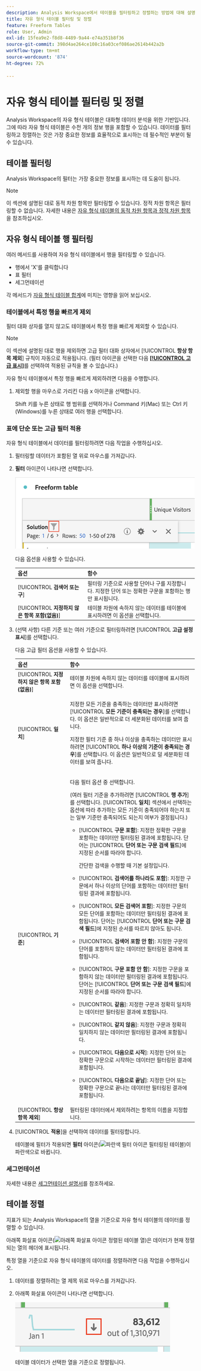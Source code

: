 ```yaml
---
description: Analysis Workspace에서 테이블을 필터링하고 정렬하는 방법에 대해 설명하는 설명서입니다.
title: 자유 형식 테이블 필터링 및 정렬
feature: Freeform Tables
role: User, Admin
exl-id: 15fea9e2-f8d8-4489-9a44-e74a351b8f36
source-git-commit: 398d4ae264ce108c16a03cef086ae2614b442a2b
workflow-type: tm+mt
source-wordcount: '874'
ht-degree: 72%

---
```


# 자유 형식 테이블 필터링 및 정렬

Analysis Workspace의 자유 형식 테이블은 대화형 데이터 분석을 위한 기반입니다. 그에 따라 자유 형식 테이블은 수천 개의 정보 행을 포함할 수 있습니다. 데이터를 필터링하고 정렬하는 것은 가장 중요한 정보를 효율적으로 표시하는 데 필수적인 부분이 될 수 있습니다.

## 테이블 필터링

Analysis Workspace의 필터는 가장 중요한 정보를 표시하는 데 도움이 됩니다.

>[!NOTE]
>
> 이 섹션에 설명된 대로 동적 차원 항목만 필터링할 수 있습니다. 정적 차원 항목은 필터링할 수 없습니다. 자세한 내용은 [자유 형식 테이블의 동적 차원 항목과 정적 차원 항목](/help/analyze/analysis-workspace/visualizations/freeform-table/column-row-settings/manual-vs-dynamic-rows.md)을 참조하십시오.

## 자유 형식 테이블 행 필터링

여러 메서드를 사용하여 자유 형식 테이블에서 행을 필터링할 수 있습니다. 

- 행에서 &#39;X&#39;를 클릭합니다
- 표 필터
- 세그먼테이션

각 메서드가 [자유 형식 테이블 합계](/help/analyze/analysis-workspace/visualizations/freeform-table/workspace-totals.md)에 미치는 영향을 읽어 보십시오.

### 테이블에서 특정 행을 빠르게 제외

필터 대화 상자를 열지 않고도 테이블에서 특정 행을 빠르게 제외할 수 있습니다.

>[!NOTE]
>
>이 섹션에 설명된 대로 행을 제외하면 고급 필터 대화 상자에서 [!UICONTROL **항상 항목 제외**] 규칙이 자동으로 적용됩니다. (필터 아이콘을 선택한 다음 [**[!UICONTROL 고급 표시]**](#apply-a-simple-or-advanced-filter-to-a-table)를 선택하여 적용된 규칙을 볼 수 있습니다.)

자유 형식 테이블에서 특정 행을 빠르게 제외하려면 다음을 수행합니다.

1. 제외할 행을 마우스로 가리킨 다음 x 아이콘을 선택합니다.

   Shift 키를 누른 상태로 행 범위를 선택하거나 Command 키(Mac) 또는 Ctrl 키(Windows)를 누른 상태로 여러 행을 선택합니다.

<!--### Right-click > Delete selected rows

Note: this option does not seem to work. AN-338422

1. Select 1 or more rows. 
1. Right-click and select **[!UICONTROL Delete Selected Rows]**. 

   This action will remove the rows from the table and apply a table filter.-->

### 표에 단순 또는 고급 필터 적용

자유 형식 테이블에서 데이터를 필터링하려면 다음 작업을 수행하십시오.

1. 필터링할 데이터가 포함된 열 위로 마우스를 가져갑니다. <!--only some types of columns show the filter... Which? Just Dimensions?-->

1. **필터** 아이콘이 나타나면 선택합니다.

   ![테이블의 필터 아이콘](assets/table-filter-icon.png)

   다음 옵션을 사용할 수 있습니다.

   | 옵션 | 함수 |
   |---------|----------|
   | [!UICONTROL **검색어 또는 구**] | 필터링 기준으로 사용할 단어나 구를 지정합니다. 지정한 단어 또는 정확한 구문을 포함하는 행만 표시됩니다. |
   | [!UICONTROL **지정하지 않은 항목 포함(없음)**] | 테이블 차원에 속하지 않는 데이터를 테이블에 표시하려면 이 옵션을 선택합니다. <!--what is this?--> |

1. (선택 사항) 다른 기준 또는 여러 기준으로 필터링하려면 [!UICONTROL **고급 설정 표시**]&#x200B;를 선택합니다.

   다음 고급 필터 옵션을 사용할 수 있습니다.

   | 옵션 | 함수 |
   |---------|----------|
   | [!UICONTROL **지정하지 않은 항목 포함(없음)**] | 테이블 차원에 속하지 않는 데이터를 테이블에 표시하려면 이 옵션을 선택합니다. <!--what is this?--> |
   | [!UICONTROL **일치**] | <p>지정한 모든 기준을 충족하는 데이터만 표시하려면 [!UICONTROL **모든 기준이 충족되는 경우**]&#x200B;를 선택합니다. 이 옵션은 일반적으로 더 세분화된 데이터를 보여 줍니다.</p> <p>지정한 필터 기준 중 하나 이상을 충족하는 데이터만 표시하려면 [!UICONTROL **하나 이상의 기준이 충족되는 경우**]&#x200B;를 선택합니다. 이 옵션은 일반적으로 덜 세분화된 데이터를 보여 줍니다.</p> |
   | [!UICONTROL **기준**] | <p>다음 필터 옵션 중 선택합니다.</p><p>(여러 필터 기준을 추가하려면 [!UICONTROL **행 추가**]&#x200B;를 선택합니다. [!UICONTROL **일치**] 섹션에서 선택하는 옵션에 따라 추가하는 모든 기준이 충족되어야 하는지 또는 일부 기준만 충족되어도 되는지 여부가 결정됩니다.)</p><ul><li><p>[!UICONTROL **구문 포함**]: 지정한 정확한 구문을 포함하는 데이터만 필터링된 결과에 포함됩니다. 단어는 [!UICONTROL **단어 또는 구문 검색 필드**]&#x200B;에 지정된 순서를 따라야 합니다.<p>간단한 검색을 수행할 때 기본 설정입니다.</p></p></li><li><p>[!UICONTROL **검색어를 하나라도 포함**]: 지정한 구문에서 하나 이상의 단어를 포함하는 데이터만 필터링된 결과에 포함됩니다. </p></li><li><p>[!UICONTROL **모든 검색어 포함**]: 지정한 구문의 모든 단어를 포함하는 데이터만 필터링된 결과에 포함됩니다. 단어는 [!UICONTROL **단어 또는 구문 검색 필드**]&#x200B;에 지정된 순서를 따르지 않아도 됩니다.</p></li><li><p>[!UICONTROL **검색어 포함 안 함**]: 지정한 구문의 단어를 포함하지 않는 데이터만 필터링된 결과에 포함됩니다. </p></li><li><p>[!UICONTROL **구문 포함 안 함**]: 지정한 구문을 포함하지 않는 데이터만 필터링된 결과에 포함됩니다. 단어는 [!UICONTROL **단어 또는 구문 검색 필드**]&#x200B;에 지정된 순서를 따라야 합니다.</p></li><li><p>[!UICONTROL **같음**]: 지정한 구문과 정확히 일치하는 데이터만 필터링된 결과에 포함됩니다. </p></li><li><p>[!UICONTROL **같지 않음**]: 지정한 구문과 정확히 일치하지 않는 데이터만 필터링된 결과에 포함됩니다. </p></li><li><p>[!UICONTROL **다음으로 시작**]: 지정한 단어 또는 정확한 구문으로 시작하는 데이터만 필터링된 결과에 포함됩니다. </p></li><li><p>[!UICONTROL **다음으로 끝남**]: 지정한 단어 또는 정확한 구문으로 끝나는 데이터만 필터링된 결과에 포함됩니다. </p></li></ul> |
   | [!UICONTROL **항상 항목 제외**] | 필터링된 데이터에서 제외하려는 항목의 이름을 지정합니다. |

1. [!UICONTROL **적용**]&#x200B;을 선택하여 데이터를 필터링합니다.

   테이블에 필터가 적용되면 **필터** 아이콘(![파란색 필터 아이콘 필터링된 테이블](https://spectrum.adobe.com/static/icons/workflow_18/Smock_Filter_18_N.svg))이 파란색으로 바뀝니다.

### 세그먼테이션

자세한 내용은 [세그먼테이션 설명서](/help/components/segmentation/seg-home.md)를 참조하세요.

## 테이블 정렬

지표가 되는 Analysis Workspace의 열을 기준으로 자유 형식 테이블의 데이터를 정렬할 수 있습니다.

아래쪽 화살표 아이콘(![아래쪽 화살표 아이콘 정렬된 테이블 열](https://spectrum.adobe.com/static/icons/workflow_18/Smock_ArrowDown_18_N.svg))은 데이터가 현재 정렬되는 열의 헤더에 표시됩니다.

특정 열을 기준으로 자유 형식 테이블의 데이터를 정렬하려면 다음 작업을 수행하십시오.

1. 데이터를 정렬하려는 열 제목 위로 마우스를 가져갑니다.

2. 아래쪽 화살표 아이콘이 나타나면 선택합니다.

   ![아래쪽 화살표 아이콘 정렬된 테이블 열](assets/table-sort.png)

   테이블 데이터가 선택한 열을 기준으로 정렬됩니다.
